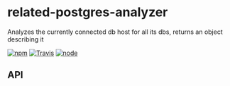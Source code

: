 # related-postgres-analyzer

Analyzes the currently connected db host for all its dbs, returns an object describing it


[![npm](https://img.shields.io/npm/dm/related-postgres-analyzer.svg?style=flat-square)](https://www.npmjs.com/package/related-postgres-analyzer)
[![Travis](https://img.shields.io/travis/eventEmitter/related-postgres-analyzer.svg?style=flat-square)](https://travis-ci.org/eventEmitter/related-postgres-analyzer)
[![node](https://img.shields.io/node/v/related-postgres-analyzer.svg?style=flat-square)](https://nodejs.org/)


## API

